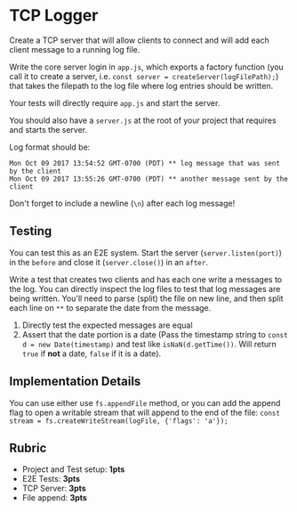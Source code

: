 TCP Logger
===

Create a TCP server that will allow clients to connect and will add each client message to a running log file.

Write the core server login in `app.js`, which exports a factory function (you call it to create a server, 
i.e. `const server = createServer(logFilePath);`) that takes the filepath to the log file where log entries should be written. 

Your tests will directly require `app.js` and start the server.

You should also have a `server.js` at the root of your project that requires and starts the server.

Log format should be:

```
Mon Oct 09 2017 13:54:52 GMT-0700 (PDT) ** log message that was sent by the client
Mon Oct 09 2017 13:55:26 GMT-0700 (PDT) ** another message sent by the client
```

Don't forget to include a newline (`\n`) after each log message!

## Testing

You can test this as an E2E system. Start the server (`server.listen(port)`) in the `before` and 
close it (`server.close()`) in an `after`.

Write a test that creates two clients and has each one write a messages to the log. You can directly inspect 
the log files to test that log messages are being written. You'll need to parse (split) the file on new line, and then 
split each line on ` ** ` to separate the date from the message.

1. Directly test the expected messages are equal
2. Assert that the date portion is a date (Pass the timestamp string to `const d = new Date(timestamp)` 
and test like `isNaN(d.getTime())`. Will return `true` if **not** a date, `false` if it is a date).

## Implementation Details

You can use either use `fs.appendFile` method, or you can add the append flag to open a writable stream 
that will append to the end of the file: `const stream = fs.createWriteStream(logFile, {'flags': 'a'});`

## Rubric

* Project and Test setup: **1pts**
* E2E Tests: **3pts**
* TCP Server: **3pts**
* File append: **3pts**

